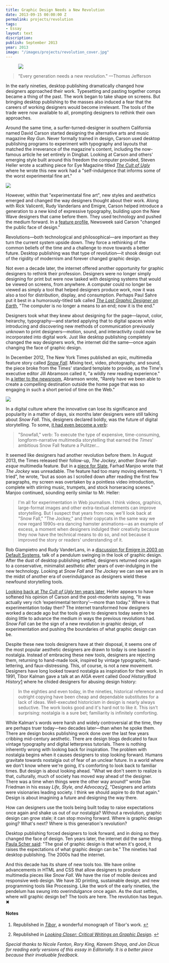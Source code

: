 ```yaml
---
title: Graphic Design Needs a New Revolution
date: 2013-09-15 00:00:00 Z
permalink: projects/revolution
tags:
- Essay
layout: text
discription: 
publish: September 2013
year: 2013
image: "/images/projects/revolution_cover.jpg"
---
```


<figure><img src="/images/projects/revolution_cover.jpg"></figure>

<blockquote><p>"Every generation needs a new revolution." &mdash;Thomas Jefferson</p></blockquote>


<p>In the early nineties, desktop publishing dramatically changed how designers approached their work. Typesetting and pasting together comps became a thing of the past. The work began to take shape on screens. But bringing desktop publishing to the masses also induced a fear that the careers of working designers would become irrelevant. The tools of the trade were now available to all, prompting designers to rethink their own approaches.</p>

<p>Around the same time, a surfer-turned-designer in southern California named David Carson started designing the alternative arts and music magazine <em>Ray Gun</em>. Never formally trained in design, Carson used desktop publishing programs to experiment with typography and layouts that matched the irreverance of the magazine's content, including the now-famous article he set entirely in Dingbat. Looking at Carson and others' emerging style built around this freedom the computer provided, Steven Heller wrote a scathing piece for Eye Magazine titled <a href="http://www.eyemagazine.com/feature/article/cult-of-the-ugly"><em>The Cult of Ugly</em></a> where he wrote this new work had a "self-indulgence that informs some of the worst experimental fine art." </p>

<p><img src="/images/projects/revolution_dingbat.jpg"></p>

<p>However, within that "experimentatal fine art", new styles and aesthetics emerged and changed the way designers thought about their work. Along with Rick Valicenti, Rudy Vanderlans and Emigre, Carson helped introduce a generation to a new kind of expressive typography, building upon the New Wave designers that came before them. They used technology and pushed the medium forward. In a <a href="http://www.thedailybeast.com/newsweek/1996/02/25/the-font-of-youth.html">feature profile</a>, Newsweek said Carson "changed the public face of design."</p>

<p>Revolutions&mdash;both technological and philosophical&mdash;are important as they turn the current system upside down. They force a rethinking of the common beliefs of the time and a challenge to move towards a better future. Desktop publishing was that type of revolution&mdash;it shook design out of the rigidity of modernism and forever changed graphic design. </p>

<p>Not even a decade later, the internet offered another opportunity for graphic designers to rethink their profession. Designers were no longer simply designing for print but were now tasked with designing systems that would be viewed on screens, from anywhere. A computer could no longer be viewed as simply a tool that helped designers produce work, now it was also a tool for distribution, display, and consumption. Perhaps Paul Sahre put it best in a humorously-titled talk called <a href="https://vimeo.com/61120501"><em>The Last Graphic Designer on Earth</em></a>, "The computer is no longer a means to an end; now it is the end." </p>

<p>Designers took what they knew about designing for the page&mdash;layout, color, heirarchy, typography&mdash;and started applying that to digital spaces while introducing and discovering new methods of communication previously unknown to print designers&mdash;motion, sound, and interactivity could now be incorporated into digital work. Just like desktop publishing completely changed the way designers work, the internet did the same&mdash;once again changing the face of graphic design.</p>

<p>In December 2012, The New York Times published an epic, multimedia feature story called <a href="http://www.nytimes.com/projects/2012/snow-fall/?_r=0#/?part=tunnel-creek"><em>Snow Fall</em></a>. Mixing text, video, photography, and sound, the piece broke from the Times&#39; standard template to provide, as the Time&#39;s executive editor Jill Abramson called it, &quot;a wildly new reading experience.&quot; In <a href="http://jimromenesko.com/2012/12/27/more-than-3-5-million-page-views-for-nyts-snow-fall/">a letter to the newsroom</a>, Abramson wrote, "Rarely have we been able to create a compelling destination outside the home page that was so engaging in such a short period of time on the Web." </p>

<p><img src="/images/projects/revolution_snowfall.jpg"></p>

<p>In a digital culture where the innovative can lose its significance and popularity in a matter of days, six months later designers were still talking about <em>Snow Fall</em>. This, designers declared boldly, was the future of digital storytelling. To some, <a href="http://www.capitalnewyork.com/article/media/2013/05/8529791/times-editor-jill-abramson-likes-snowfalling-lot-better-native-adverti">it had even become a verb</a>:</p>

<blockquote>
<p>&quot;Snowfall,&quot; verb: To execute the type of expensive, time-consuming, longform-narrative multimedia storytelling that earned the <em>Times</em>&#39; ambitious Snow Fall feature a Pulitzer...</p>
</blockquote>

<p>It seemed like designers had another revolution before them. In August 2013, the Times released their follow-up, <em>The Jockey</em>, another <em>Snow Fall-esque</em> multimedia feature. But in a <a href="http://www.slate.com/articles/technology/technology/2013/08/snow_fall_the_jockey_the_scourge_of_the_new_york_times_bell_and_whistle.html">piece for Slate</a>, Farhad Manjoo wrote that <em>The Jockey</em> was unreadable. The feature had too many moving elements. "I tried", he wrote, "but as soon as I scrolled down after reading the first few paragraphs, my screen was overtaken by a pointless video introduction, complete with stirring music, trumpets, and stock horseracing scenes." Manjoo continued, sounding eerily similar to Mr. Heller:</p>

<blockquote>
<p>I'm all for experimentation in Web journalism. I think videos, graphics, large-format images and other extra-textual elements can improve storytelling. But I suspect that years from now, we'll look back at "Snow Fall," "The Jockey," and their copycats in the same way we now regard 1990s-era dancing hamster animations&mdash;as an example of excess, a moment when designers indulged their creativity because they now have the technical means to do so, and not because it improved the story or readers' understanding of it.</p>
</blockquote>

<p>Rob Giampietro and Rudy VanderLans, in a <a href="http://blog.linedandunlined.com/post/404940995/default-systems-in-graphic-design">discussion for Emigre in 2003 on Default Systems</a>, talk of a pendulum swinging in the look of graphic design. After the dust of desktop publishing settled, designers returned once again to a conservative, minimalist aesthetic after years of over-indulging in the new technology. Looking at <em>Snow Fall</em> and <em>The Jockey</em> we can see we are in the midst of another era of overindulgance as designers wield these newfound storytelling tools.</p>

<p><a href="http://www.designersandbooks.com/blog/when-ugly-reared-its-head">Looking back at <em>The Cult of Ugly</em> ten years later</a>, Heller appears to have softened his opinion of Carson and the post-moderists saying, "It was actually very rich ‘experimental territory'&mdash;more than today." Where is that experimentation today then? The internet transformed how designers worked a decade ago but the tools given to designers today seem to be doing little to advance the medium in ways the previous revolutions had. <em>Snow Fall</em> can be the sign of a new revolution in graphic design, of experimentation and pushing the boundaries of what graphic design can be. </p>

<p>Despite these new tools designers have at their disposal, it seems one of the most popular aesthetic designers are drawn to today is one based in nostalgia. Instead of embracing these new tools, designers are rejecting them, returning to hand-made look, inspired by vintage typographic, hand-lettering, and faux-distressing. This, of course, is not a new movement. Designers have long looked toward nostalgia as inspiration for their work. In 1991, Tibor Kalman gave a talk at an AIGA event called <em>Good History/Bad History</em><a id="footnote-1-ref" class="footnote" href="#footnote-1">1</a> where he chided designers for abusing design history:</p>

<blockquote>
<p>In the eighties and even today, in the nineties, historical reference and outright copying have been cheap and dependable substitutes for a lack of ideas. Well-executed historicism in design is nearly always seductive. The work looks good and it&#39;s hard not to like it. This isn&#39;t surprising: nostalgia is a sure bet; familiarity is infinitely comforting. </p>
</blockquote>

<p>While Kalman's words were harsh and widely controversial at the time, they are perhaps truer today&mdash;two decades later&mdash;than when he spoke them. There are design books publishing work done over the last few years cribbing mid-century aesthetic. There are design blogs dedicated to faux vintage typography and digital letterpress tutorials. There is nothing inherently wrong with looking back for inspiration. The problem with nostalgia begins when it causes designers to stop looking forward. Humans gravitate towards nostalgia out of fear of an unclear future. In a world where we don't know where we're going, it's comforting to look back to familiar times. But design is about looking ahead. "What we don&#39;t seem to realize is that, culturally, much of society has moved way ahead of the designer. There was a time when things were the other way around!" wrote Dan Friedman in his essay <em>Life, Style, and Advocacy</em><a id="footnote-2-ref" class="footnote" href="#footnote-2">2</a>, "Designers and artists were visionaries leading society. I think we should aspire to do that again." Design is about imagining a future and designing the way there. </p>

<p>How can designers use the tools being built today to raise expectations once again and shake us out of our nostalgia? Without a revolution, graphic design can grow stale; it can stop moving forward. Where is graphic design going? What&#39;s next? Where is this generation's revolution?</p>

<p>Desktop publishing forced designers to look forward, and in doing so they changed the face of design. Ten years later, the internet did the same thing. <a href="https://vimeo.com/23079048#">Paula Scher said</a>: "The goal of graphic design is that when it's good, it raises the expectations of what graphic design can be." The nineties had desktop publishing. The 2000s had the internet. </p>

<p>And this decade has its share of new tools too. We have online advancements in HTML and CSS that allow designers to produce multimedia pieces like <em>Snow Fall</em>. We have the rise of mobile devices and responsive web design. We have 3D printing, sustainable design, and new programming tools like Processing. Like the work of the early nineties, the pendelum has swung into overindulgance once again. As the dust settles, where will graphic design be? The tools are here. The revolution has begun. &#10006;</p>


<!--Footnotes -->
<div class="notes">
<h4>Notes</h4>

<ol>
<li><p id="footnote-1">Republished in <a href="http://www.amazon.com/Tibor-Kalman-Perverse-Michael-Bierut/dp/1568981503/ref=sr_sp-atf_title_1_2?ie=UTF8&amp;qid=1378671823&amp;sr=8-2&amp;keywords=tibor+kalman"><em>Tibor</em></a>, a wonderful monograph of Tibor's work. <a href="#footnote-1-ref">↩</a></p></li>

<li><p id="footnote-2">Republished in <a href="http://www.amazon.com/Looking-Closer-Critical-Writings-Graphic/dp/1880559153/ref=sr_sp-atf_title_1_1?ie=UTF8&amp;qid=1378671846&amp;sr=8-1&amp;keywords=looking+closer+critical+writings+on+graphic+design"><em>Looking Closer: Critical Writings on Graphic Design</em></a>. <a href="#footnote-2-ref">↩</a></p></li>
</ol>
<p><i>Special thanks to Nicole Fenton, Rory King, Kareem Shaya, and Jon Dicus for reading early versions of this essay in Editorially. It is a better piece because their invaluable feedback.</i></p>
</div>
